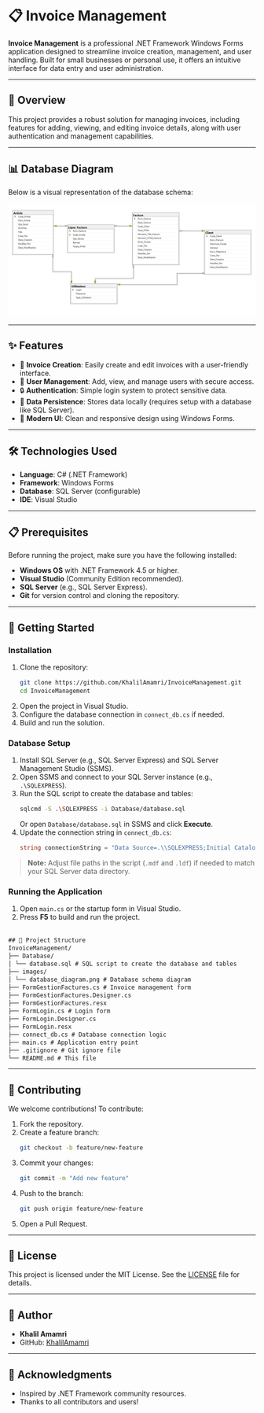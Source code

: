 # 📋 Invoice Management

**Invoice Management** is a professional .NET Framework Windows Forms application designed to streamline invoice creation, management, and user handling. Built for small businesses or personal use, it offers an intuitive interface for data entry and user administration.

---

## 🚀 Overview
This project provides a robust solution for managing invoices, including features for adding, viewing, and editing invoice details, along with user authentication and management capabilities.

---

## 📊 Database Diagram
Below is a visual representation of the database schema:

![Database Diagram](images/database_diagram.png)

---

## ✨ Features
- 📝 **Invoice Creation**: Easily create and edit invoices with a user-friendly interface.  
- 👤 **User Management**: Add, view, and manage users with secure access.  
- 🔒 **Authentication**: Simple login system to protect sensitive data.  
- 💾 **Data Persistence**: Stores data locally (requires setup with a database like SQL Server).  
- 🎨 **Modern UI**: Clean and responsive design using Windows Forms.  

---

## 🛠️ Technologies Used
- **Language**: C# (.NET Framework)  
- **Framework**: Windows Forms  
- **Database**: SQL Server (configurable)  
- **IDE**: Visual Studio  

---

## 📋 Prerequisites
Before running the project, make sure you have the following installed:  

- **Windows OS** with .NET Framework 4.5 or higher.  
- **Visual Studio** (Community Edition recommended).  
- **SQL Server** (e.g., SQL Server Express).  
- **Git** for version control and cloning the repository.  

---

## 🚀 Getting Started

### Installation
1. Clone the repository:  
    ```bash
    git clone https://github.com/KhalilAmamri/InvoiceManagement.git
    cd InvoiceManagement
    ```
2. Open the project in Visual Studio.  
3. Configure the database connection in `connect_db.cs` if needed.  
4. Build and run the solution.  

### Database Setup
1. Install SQL Server (e.g., SQL Server Express) and SQL Server Management Studio (SSMS).  
2. Open SSMS and connect to your SQL Server instance (e.g., `.\SQLEXPRESS`).  
3. Run the SQL script to create the database and tables:  
    ```bash
    sqlcmd -S .\SQLEXPRESS -i Database/database.sql
    ```
   Or open `Database/database.sql` in SSMS and click **Execute**.  
4. Update the connection string in `connect_db.cs`:  
    ```csharp
    string connectionString = "Data Source=.\\SQLEXPRESS;Initial Catalog=DB_GestionFacture;Integrated Security=True";
    ```
> **Note:** Adjust file paths in the script (`.mdf` and `.ldf`) if needed to match your SQL Server data directory.  

### Running the Application
1. Open `main.cs` or the startup form in Visual Studio.  
2. Press **F5** to build and run the project.  

```

## 📂 Project Structure
InvoiceManagement/
├── Database/
│ └── database.sql # SQL script to create the database and tables
├── images/
│ └── database_diagram.png # Database schema diagram
├── FormGestionFactures.cs # Invoice management form
├── FormGestionFactures.Designer.cs
├── FormGestionFactures.resx
├── FormLogin.cs # Login form
├── FormLogin.Designer.cs
├── FormLogin.resx
├── connect_db.cs # Database connection logic
├── main.cs # Application entry point
├── .gitignore # Git ignore file
└── README.md # This file

```
---

## 🤝 Contributing
We welcome contributions! To contribute:

1. Fork the repository.  
2. Create a feature branch:  
    ```bash
    git checkout -b feature/new-feature
    ```
3. Commit your changes:  
    ```bash
    git commit -m "Add new feature"
    ```
4. Push to the branch:  
    ```bash
    git push origin feature/new-feature
    ```
5. Open a Pull Request.  

---

## 📄 License
This project is licensed under the MIT License. See the [LICENSE](LICENSE) file for details.  

---

## 👤 Author
- **Khalil Amamri**  
- GitHub: [KhalilAmamri](https://github.com/KhalilAmamri)  

---

## 🙌 Acknowledgments
- Inspired by .NET Framework community resources.  
- Thanks to all contributors and users!


